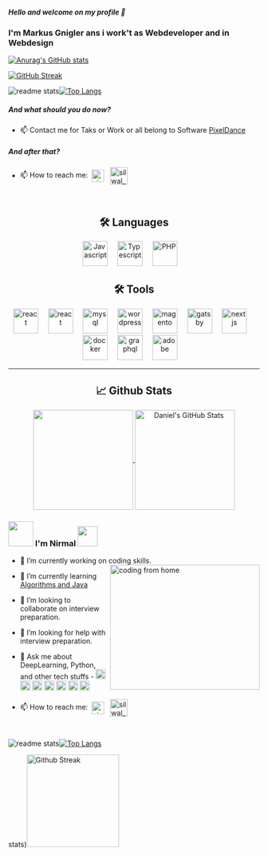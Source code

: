 ##### Hello and welcome on my profile 👋
### I'm Markus Gnigler ans i work't as Webdeveloper and in Webdesign

[![Anurag's GitHub stats](https://github-readme-stats.vercel.app/api?username=MarkusGnigler)](https://github.com/anuraghazra/github-readme-stats)

[![GitHub Streak](http://github-readme-streak-stats.herokuapp.com?user=MarkusGnigler&theme=dracula)](https://git.io/streak-stats)
<!--
http://github-readme-streak-stats.herokuapp.com/demo/?user=MarkusGnigler&theme=dracula&hide_border=false&properties=ring
-->

<img src = "https://github-readme-stats.vercel.app/api?username=MarkusGnigler&&show_icons=true&theme=radical" alt="readme stats">[![Top Langs](https://github-readme-stats.vercel.app/api/top-langs/?username=MarkusGnigler&layout=compact&theme=merko)](https://github.com/anuraghazra/github-readme-stats)

##### And what should you do now?
- 📫 Contact me for Taks or Work or all belong to Software <a href="www.pixeldance.at" target="_blank">PixelDance</a>

##### And after that?
- 📫 How to reach me:&nbsp; <a href="https://linkedin.com/in/nirmal-silwal" target="blank"><img align="center" src="https://i.pinimg.com/originals/de/b4/6f/deb46f02a59e3b3a2aa58fac16290d63.gif" alt="nirmal-silwal" height="25" width="25" /></a> &nbsp;
 <a href="https://twitter.com/silwal_nirmal" target="blank"><img align="center" src="https://cliply.co/wp-content/uploads/2019/07/371907030_TWITTER_ICON_TRANSPARENT_400.gif" alt="silwal_nirmal" height="35" width="35" /></a> &nbsp;
<br/> 



<!--
https://arturssmirnovs.github.io/github-profile-readme-generator/
-->



<h2 align="center">🛠️ Languages</h2>
<p align="center">
  <img color="white" height="50" width="50" alt="Javascript" src="https://cdn.jsdelivr.net/npm/simple-icons@3.12.1/icons/javascript.svg" />&nbsp;&nbsp;&nbsp;&nbsp;
  <img height="50" width="50" alt="Typescript" src="https://cdn.jsdelivr.net/npm/simple-icons@3.12.1/icons/typescript.svg" />&nbsp;&nbsp;&nbsp;&nbsp;
  <img height="50" width="50" alt="PHP" src="https://cdn.jsdelivr.net/npm/simple-icons@3.12.1/icons/php.svg" />&nbsp;&nbsp;&nbsp;&nbsp; 
</p>
<h2 align="center">🛠️ Tools</h2>
<p align="center">
  <img height="50" width="50" alt="react" src="https://cdn.jsdelivr.net/npm/simple-icons@3.12.1/icons/react.svg" />&nbsp;&nbsp;&nbsp;&nbsp;
  <img height="50" width="50" alt="react" src="https://cdn.jsdelivr.net/npm/simple-icons@3.12.1/icons/vue-dot-js.svg" />&nbsp;&nbsp;&nbsp;&nbsp;
  <img height="50" width="50" alt="mysql" src="https://cdn.jsdelivr.net/npm/simple-icons@3.12.1/icons/mysql.svg" />&nbsp;&nbsp;&nbsp;&nbsp;  
  <img height="50" width="50" alt="wordpress" src="https://cdn.jsdelivr.net/npm/simple-icons@3.12.1/icons/wordpress.svg" />&nbsp;&nbsp;&nbsp;&nbsp;
  <img height="50" width="50" alt="magento" src="https://cdn.jsdelivr.net/npm/simple-icons@3.12.1/icons/laravel.svg" />&nbsp;&nbsp;&nbsp;&nbsp;
  <img height="50" width="50" alt="gatsby" src="https://cdn.jsdelivr.net/npm/simple-icons@3.12.1/icons/gatsby.svg" />&nbsp;&nbsp;&nbsp;&nbsp;
  <img height="50" width="50" alt="nextjs" src="https://cdn.jsdelivr.net/npm/simple-icons@3.12.1/icons/next-dot-js.svg" />&nbsp;&nbsp;&nbsp;&nbsp;
  <img height="50" width="50" alt="docker" src="https://cdn.jsdelivr.net/npm/simple-icons@3.12.1/icons/docker.svg" />&nbsp;&nbsp;&nbsp;&nbsp;
  <img height="50" width="50" alt="graphql" src="https://cdn.jsdelivr.net/npm/simple-icons@3.12.1/icons/graphql.svg" />&nbsp;&nbsp;&nbsp;&nbsp;
  <img height="50" width="50" alt="adobe" src="https://cdn.jsdelivr.net/npm/simple-icons@3.12.1/icons/adobe.svg" />&nbsp;&nbsp;&nbsp;&nbsp;
</p>
<hr />
<h2 align="center">📈 Github Stats</h2>
<p align="center">
<a href="https://github.com/w3bdesign">
  <img height="200" align="center" src="https://github-readme-stats-six-rho.vercel.app/api?username=w3bdesign&show_icons=true&hide_border=false&count_private=true" />
</a>
<a href="https://github.com/w3bdesign">
  <img height="200" align="center" src="https://github-readme-stats.vercel.app/api/top-langs/?username=w3bdesign&hide=html,css" alt="Daniel's GitHub Stats" />
</a>
  </p>


<!--
**MarkusGnigler/MarkusGnigler** is a ✨ _special_ ✨ repository because its `README.md` (this file) appears on your GitHub profile.

Here are some ideas to get you started:

- 🛠️ Tools
- 🔭 I’m currently working on ...
- 🌱 I’m currently learning ...
- 👯 I’m looking to collaborate on ...
- 🤔 I’m looking for help with ...
- 💬 Ask me about ...
- 📫 How to reach me: ...
- 😄 Pronouns: ...
- ⚡ Fun fact: ...
-->



### <img src="https://i.pinimg.com/originals/00/4b/17/004b173f6e3d6843df10114e087f30a8.gif" width="50" height="50" /> I'm Nirmal <img src="https://media.tenor.com/images/3b388fe03da271d2674faf85eb7c3fcd/tenor.gif" width=40 height=40 />  


- 🔭 I’m currently working on coding skills. <img align="right" alt="coding from home" src= "https://camo.githubusercontent.com/410dd0b1b800cd1e13965237beee2a32474be978/68747470733a2f2f6d656469612e67697068792e636f6d2f6d656469612f4d3967624264396e6244724f5475314d71782f67697068792e676966" height = 250 width = 300/>
- 🌱 I’m currently learning [Algorithms and Java](https://github.com/NirmalSilwal/Data-Structure-and-Algorithm-Java-interview-kit)
- 👯 I’m looking to collaborate on interview preparation.
- 🤔 I’m looking for help with interview preparation.
- 💬 Ask me about DeepLearning, Python, and other tech stuffs - <img src="https://img.icons8.com/color/96/000000/amazon-web-services.png" alt="aws" width="20" height="20"/> <img src="https://img.icons8.com/color/64/4a90e2/css3.png" alt="css3" width="20" height="20"/> <img src="https://img.icons8.com/nolan/64/html-filetype.png" alt="html5" width="20" height="20"/> <img src="https://img.icons8.com/color/96/000000/java-coffee-cup-logo.png" alt="java" width="20" height="20"/> <img src="https://img.icons8.com/ios/100/000000/mysql-logo.png" alt="mysql" width="20" height="20"/> <img src="https://img.icons8.com/color/96/000000/python.png" alt="python" width="20" height="20"/> <img src="https://img.icons8.com/color/96/000000/linux.png" alt="linux" width="20" height="20"/></p><p align="center">

- 📫 How to reach me:&nbsp; <a href="https://linkedin.com/in/nirmal-silwal" target="blank"><img align="center" src="https://i.pinimg.com/originals/de/b4/6f/deb46f02a59e3b3a2aa58fac16290d63.gif" alt="nirmal-silwal" height="25" width="25" /></a> &nbsp;
 <a href="https://twitter.com/silwal_nirmal" target="blank"><img align="center" src="https://cliply.co/wp-content/uploads/2019/07/371907030_TWITTER_ICON_TRANSPARENT_400.gif" alt="silwal_nirmal" height="35" width="35" /></a> &nbsp;
<br/> 

<img src = "https://github-readme-stats.vercel.app/api?username=NirmalSilwal&&show_icons=true&theme=radical" alt="readme stats">[![Top Langs](https://github-readme-stats.vercel.app/api/top-langs/?username=NirmalSilwal&layout=compact&theme=merko)](https://github.com/anuraghazra/github-readme-stats)

stats)<img height="185" alt="Github Streak" src="https://camo.githubusercontent.com/797ae82e5bbab42afb65299666ccea8e4328bb6470407c14bcef614dab6fabe6/68747470733a2f2f6d65646961342e67697068792e636f6d2f6d656469612f5262444b61637a71576f76497567794a6d572f323030772e776562703f6369643d656366303565343779727a6e687964347731636e77626533686c696c706d6c733363306d7273796d68647a6d7a70357a267269643d323030772e77656270" data-canonical-src="https://media4.giphy.com/media/RbDKaczqWovIugyJmW/200w.webp?cid=ecf05e47yrznhyd4w1cnwbe3hlilpmls3c0mrsymhdzmzp5z&amp;rid=200w.webp" style="max-width:100%;">
